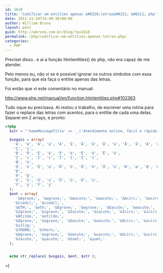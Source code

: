```yaml
---
id: 1618
title: 'Codificar em entities apenas &#8220;letras&#8221; &#8211; php'
date: 2011-11-24T14:49:38+00:00
author: William Bruno
layout: post
guid: http://wbruno.com.br/blog/?p=1618
permalink: /php/codificar-em-entities-apenas-letras-php/
categories:
  - PHP
---
```

Precisei disso.. e ai a função htmlentities() do php, não era capaz de me atender.
  
Pelo menos eu, não vi se é possível ignorar os outros símbolos com essa função, para que ela faça o entitie apenas das letras.
  
<!--more-->


  
Foi então que vi este comentário no manual:
  
<http://www.php.net/manual/en/function.htmlentities.php#102363>

Tudo oque eu precisava. Ai restou o trabalho, de escrever uma rotina para fazer o replace das letras com acentos, para o entitie de cada uma delas. Separei em 2 arrays, e pronto:

``` php
<?php
  $str = "'homeMessageTitle' => __('Atendimento online, fácil e rápido!', 'saas'),";

  $vogais = array(
    'À', 'à', 'Á', 'á', 'Â', 'â', 'Ã', 'ã', 'Ä', 'ä', 'Å', 'å', 'Æ', 'æ', 
    'Ç', 'ç', 
    'Ð', 'ð', 'È', 'è', 'É', 'é', 'Ê', 'ê', 'Ë', 'ë', 
    'Ì', 'ì', 'Í', 'í', 'Î', 'î', 'Ï', 'ï', 
    'Ñ', 'ñ', 
    'Ò', 'ò', 'Ó', 'ó', 'Ô', 'ô', 'Õ', 'õ', 'Ö', 'ö', 'Ø', 'ø', 'Œ', 'œ', 
    'ß', 
    'Þ', 'þ', 
    'Ù', 'ù', 'Ú', 'ú', 'Û', 'û', 'Ü', 'ü', 
    'Ý', 'ý', 'Ÿ', 'ÿ'
  );
  $ent = array(
     '&Agrave;', '&agrave;', '&Aacute;', '&aacute;', '&Acirc;', '&acirc;', '&Atilde;', '&atilde;', '&Auml;', '&auml;', '&Aring;', '&aring;', '&AElig;', '&aelig;', 
    '&Ccedil;', '&ccedil;', 
    '&ETH;', '&eth;', '&Egrave;', '&egrave;', '&Eacute;', '&eacute;', '&Ecirc;', '&ecirc;', '&Euml;', '&euml;', 
    '&Igrave;', '&igrave;', '&Iacute;', '&iacute;', '&Icirc;', '&icirc;', '&Iuml;', '&iuml;', 
    '&Ntilde;', '&ntilde;', 
    '&Ograve;', '&ograve;', '&Oacute;', '&oacute;', '&Ocirc;', '&ocirc;', '&Otilde;', '&otilde;', '&Ouml;', '&ouml;', '&Oslash;', '&oslash;', '&OElig;', '&oelig;', 
    '&szlig;', 
    '&THORN;', '&thorn;', 
    '&Ugrave;', '&ugrave;', '&Uacute;', '&uacute;', '&Ucirc;', '&ucirc;', '&Uuml;', '&uuml;', 
    '&Yacute;', '&yacute;', '&Yuml;', '&yuml;'
  );


  echo str_replace( $vogais, $ent, $str );
```

=)